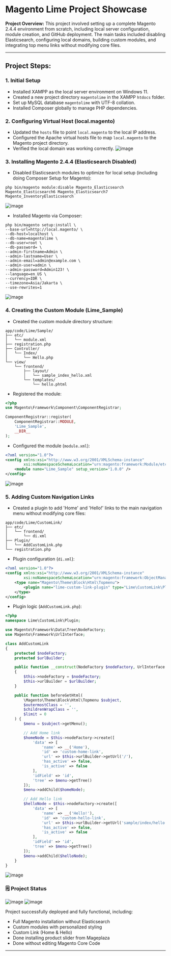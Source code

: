 # Magento Lime Project Showcase

**Project Overview:** This project involved setting up a complete Magento 2.4.4 environment from scratch, including local server configuration, module creation, and GitHub deployment. The main tasks included disabling Elasticsearch, configuring local domains, building custom modules, and integrating top menu links without modifying core files.

---

## **Project Steps:**

### **1. Initial Setup**

* Installed XAMPP as the local server environment on Windows 11.
* Created a new project directory `magentolime` in the XAMPP `htdocs` folder.
* Set up MySQL database `magentolime` with UTF-8 collation.
* Installed Composer globally to manage PHP dependencies.

### **2. Configuring Virtual Host (local.magento)**

* Updated the `hosts` file to point `local.magento` to the local IP address.
* Configured the Apache virtual hosts file to map `local.magento` to the Magento project directory.
* Verified the local domain was working correctly.
![image](https://github.com/user-attachments/assets/2950c84d-ad07-4f15-8100-512c9c6dc31d)


### **3. Installing Magento 2.4.4 (Elasticsearch Disabled)**

* Disabled Elasticsearch modules to optimize for local setup (including doing Composer Setup for Magento):

```terminal
php bin/magento module:disable Magento_Elasticsearch Magento_Elasticsearch6 Magento_Elasticsearch7 Magento_InventoryElasticsearch
```

![image](https://github.com/user-attachments/assets/6cd93876-dec3-4106-afe6-1861184ec05b)

* Installed Magento via Composer:

```Terminal
php bin/magento setup:install \
--base-url=http://local.magento/ \
--db-host=localhost \
--db-name=magentolime \
--db-user=root \
--db-password= \
--admin-firstname=Admin \
--admin-lastname=User \
--admin-email=admin@example.com \
--admin-user=admin \
--admin-password=Admin123! \
--language=en_US \
--currency=IDR \
--timezone=Asia/Jakarta \
--use-rewrites=1
```
![image](https://github.com/user-attachments/assets/1ea1bbf0-3b1c-4166-8ae3-07f173e2746c)


### **4. Creating the Custom Module (Lime\_Sample)**

* Created the custom module directory structure:

```
app/code/Lime/Sample/
├── etc/
│   └── module.xml
├── registration.php
├── Controller/
│   └── Index/
│       └── Hello.php
└── view/
    └── frontend/
        ├── layout/
        │   └── sample_index_hello.xml
        └── templates/
            └── hello.phtml
```

* Registered the module:

```php
<?php
use Magento\Framework\Component\ComponentRegistrar;

ComponentRegistrar::register(
    ComponentRegistrar::MODULE,
    'Lime_Sample',
    __DIR__
);
```

* Configured the module (`module.xml`):

```xml
<?xml version="1.0"?>
<config xmlns:xsi="http://www.w3.org/2001/XMLSchema-instance"
        xsi:noNamespaceSchemaLocation="urn:magento:framework:Module/etc/module.xsd">
    <module name="Lime_Sample" setup_version="1.0.0" />
</config>
```
![image](https://github.com/user-attachments/assets/826df4b7-0a7b-4322-add4-8ec9727a7e6f)

### **5. Adding Custom Navigation Links**

* Created a plugin to add 'Home' and 'Hello!' links to the main navigation menu without modifying core files:

```
app/code/Lime/CustomLink/
├── etc/
│   └── frontend/
│       └── di.xml
├── Plugin/
│   └── AddCustomLink.php
└── registration.php
```

* Plugin configuration (`di.xml`):

```xml
<?xml version="1.0"?>
<config xmlns:xsi="http://www.w3.org/2001/XMLSchema-instance"
        xsi:noNamespaceSchemaLocation="urn:magento:framework:ObjectManager/etc/config.xsd">
    <type name="Magento\Theme\Block\Html\Topmenu">
        <plugin name="lime-custom-link-plugin" type="Lime\CustomLink\Plugin\AddCustomLink" />
    </type>
</config>
```

* Plugin logic (`AddCustomLink.php`):

```php
<?php
namespace Lime\CustomLink\Plugin;

use Magento\Framework\Data\Tree\NodeFactory;
use Magento\Framework\UrlInterface;

class AddCustomLink
{
    protected $nodeFactory;
    protected $urlBuilder;

    public function __construct(NodeFactory $nodeFactory, UrlInterface $urlBuilder)
    {
        $this->nodeFactory = $nodeFactory;
        $this->urlBuilder = $urlBuilder;
    }

    public function beforeGetHtml(
        \Magento\Theme\Block\Html\Topmenu $subject,
        $outermostClass = '',
        $childrenWrapClass = '',
        $limit = 0
    ) {
        $menu = $subject->getMenu();

        // Add Home link
        $homeNode = $this->nodeFactory->create([
            'data' => [
                'name' => __('Home'),
                'id' => 'custom-home-link',
                'url' => $this->urlBuilder->getUrl('/'),
                'has_active' => false,
                'is_active' => false
            ],
            'idField' => 'id',
            'tree' => $menu->getTree()
        ]);
        $menu->addChild($homeNode);

        // Add Hello link
        $helloNode = $this->nodeFactory->create([
            'data' => [
                'name' => __('Hello!'),
                'id' => 'custom-hello-link',
                'url' => $this->urlBuilder->getUrl('sample/index/hello'),
                'has_active' => false,
                'is_active' => false
            ],
            'idField' => 'id',
            'tree' => $menu->getTree()
        ]);
        $menu->addChild($helloNode);
    }
}
```
![image](https://github.com/user-attachments/assets/a17ca0b3-b9c1-48bc-a213-936930b1e211)


### **🗒️ Project Status**
![image](https://github.com/user-attachments/assets/f567cbbe-7ff2-43bb-a170-059b6981eb04)
![image](https://github.com/user-attachments/assets/9017a386-27a1-45ad-956d-6fe2c0332779)

Project successfully deployed and fully functional, including:

* Full Magento installation without Elasticsearch
* Custom modules with personalized styling
* Custom Link (Home & Hello)
* Done installing product slider from Mageplaza
* Done without editing Magento Core Code

---
